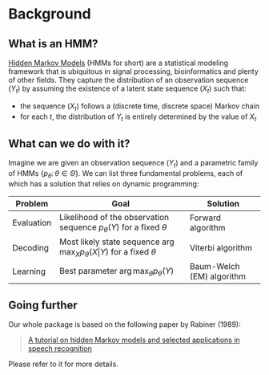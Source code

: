 # Background

## What is an HMM?

[Hidden Markov Models](https://en.wikipedia.org/wiki/Hidden_Markov_model) (HMMs for short) are a statistical modeling framework that is ubiquitous in signal processing, bioinformatics and plenty of other fields. They capture the distribution of an observation sequence $(Y_t)$ by assuming the existence of a latent state sequence $(X_t)$ such that:
* the sequence $(X_t)$ follows a (discrete time, discrete space) Markov chain
* for each $t$, the distribution of $Y_t$ is entirely determined by the value of $X_t$

## What can we do with it?

Imagine we are given an observation sequence $(Y_t)$ and a parametric family of HMMs $\{p_\theta \colon \theta \in \Theta\}$.
We can list three fundamental problems, each of which has a solution that relies on dynamic programming:

| Problem    | Goal                                                                             | Solution                  |
| ---------- | -------------------------------------------------------------------------------- | ------------------------- |
| Evaluation | Likelihood of the observation sequence $p_\theta(Y)$ for a fixed $\theta$        | Forward algorithm         |
| Decoding   | Most likely state sequence $\arg\max_X p_\theta(X \vert Y)$ for a fixed $\theta$ | Viterbi algorithm         |
| Learning   | Best parameter $\arg\max_\theta p_\theta(Y)$                                     | Baum-Welch (EM) algorithm |

## Going further

Our whole package is based on the following paper by Rabiner (1989):

> [A tutorial on hidden Markov models and selected applications in speech recognition](https://ieeexplore.ieee.org/document/18626)

Please refer to it for more details.
